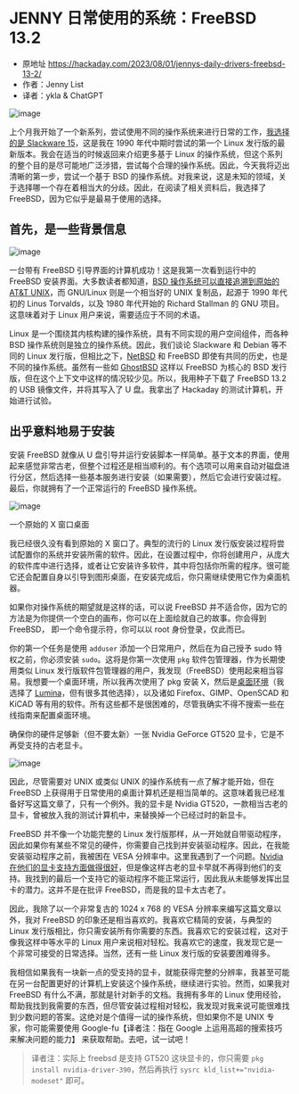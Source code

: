 # JENNY 日常使用的系统：FreeBSD 13.2

- 原地址 <https://hackaday.com/2023/08/01/jennys-daily-drivers-freebsd-13-2/>
- 作者：Jenny List
- 译者：ykla & ChatGPT

![image](https://github.com/FreeBSD-Ask/Translated-articles/assets/10327999/33485271-7297-4391-ae82-5c1d486b2a5e)


上个月我开始了一个新系列，尝试使用不同的操作系统来进行日常的工作，[我选择的是 Slackware 15](https://hackaday.com/2023/07/10/jennys-daily-drivers-slackware-15/)，这是我在 1990 年代中期时尝试的第一个 Linux 发行版的最新版本。我会在适当的时候返回来介绍更多基于 Linux 的操作系统，但这个系列的整个目的是尽可能地广泛涉猎，尝试每个合理的操作系统。因此，今天我将迈出清晰的第一步，尝试一个基于 BSD 的操作系统。对我来说，这是未知的领域，关于选择哪一个存在着相当大的分歧。因此，在阅读了相关资料后，我选择了 FreeBSD，因为它似乎是最易于使用的选择。

## 首先，是一些背景信息

![image](https://github.com/FreeBSD-Ask/Translated-articles/assets/10327999/8cde3a3d-cf16-450b-8ad2-b5dde29e2e32)

一台带有 FreeBSD 引导界面的计算机成功！这是我第一次看到运行中的 FreeBSD 安装界面。大多数读者都知道，[BSD 操作系统可以直接追溯到原始的 AT&T UNIX](https://hackaday.com/2019/11/05/will-the-real-unix-please-stand-up/)，而 GNU/Linux 则是一个相当好的 UNIX 复制品，起源于 1990 年代初的 Linus Torvalds，以及 1980 年代开始的 Richard Stallman 的 GNU 项目。这意味着对于 Linux 用户来说，需要适应于不同的术语。

Linux 是一个围绕其内核构建的操作系统，具有不同实现的用户空间组件，而各种 BSD 操作系统则是独立的操作系统。因此，我们谈论 Slackware 和 Debian 等不同的 Linux 发行版，但相比之下，[NetBSD](https://www.netbsd.org/) 和 FreeBSD 即使有共同的历史，也是不同的操作系统。虽然有一些如 [GhostBSD](https://www.ghostbsd.org/) 这样以 FreeBSD 为核心的 BSD 发行版，但在这个上下文中这样的情况较少见。所以，我用种子下载了 FreeBSD 13.2 的 USB 镜像文件，并将其写入了 U 盘。我拿出了 Hackaday 的测试计算机，开始进行试验。



## 出乎意料地易于安装

安装 FreeBSD 就像从 U 盘引导并运行安装脚本一样简单。基于文本的界面，使用起来感觉非常古老，但整个过程还是相当顺利的。有个选项可以用来自动对磁盘进行分区，然后选择一些基本服务进行安装（如果需要），然后它会进行安装过程。最后，你就拥有了一个正常运行的 FreeBSD 操作系统。

![image](https://github.com/FreeBSD-Ask/Translated-articles/assets/10327999/98af25ab-4530-414b-8c23-27ade8bbc11f)

一个原始的 X 窗口桌面

我已经很久没有看到原始的 X 窗口了。典型的流行的 Linux 发行版安装过程将尝试配置你的系统并安装所需的软件。因此，在设置过程中，你将创建用户，从庞大的软件库中进行选择，或者让它安装许多软件，其中将包括你所需的程序。很可能它还会配置自身以引导到图形桌面，在安装完成后，你只需继续使用它作为桌面机器。

如果你对操作系统的期望就是这样的话，可以说 FreeBSD 并不适合你，因为它的方法是为你提供一个空白的画布，你可以在上面绘就自己的故事。你会得到 FreeBSD， 即一个命令提示符，你可以以 root 身份登录，仅此而已。

你的第一个任务是使用 `adduser` 添加一个日常用户，然后在为自己授予 sudo 特权之前，你必须安装 `sudo`。这将是你第一次使用 `pkg` 软件包管理器，作为长期使用类似 Linux 发行版软件包管理器的用户，我发现（FreeBSD）使用起来相当容易。我想要一个桌面环境，所以我再次使用了 pkg 安装 X，然后是[桌面环境](https://docs.freebsd.org/en/books/handbook/desktop/)（我选择了 [Lumina](https://lumina-desktop.org/)，但有很多其他选择），以及诸如 Firefox、GIMP、OpenSCAD 和 KiCAD 等有用的软件。所有这些都不是很困难的，尽管我确实不得不搜索一些在线指南来配置桌面环境。

确保你的硬件足够新（但不要太新）一张 Nvidia GeForce GT520 显卡，它是不再受支持的古老显卡。

![image](https://github.com/FreeBSD-Ask/Translated-articles/assets/10327999/f8b87661-766f-42e5-ab62-b2994f9957de)


因此，尽管需要对 UNIX 或类似 UNIX 的操作系统有一点了解才能开始，但在 FreeBSD 上获得用于日常使用的桌面计算机还是相当简单的。这意味着我已经准备好写这篇文章了，只有一个例外。我的显卡是 Nvidia GT520，一款相当古老的显卡，曾被放入我的测试计算机中，来替换掉一个已经过时的新显卡。

FreeBSD 并不像一个功能完整的 Linux 发行版那样，从一开始就自带驱动程序，因此如果你有某些不常见的硬件，你需要自己找到并安装驱动程序。因此，在我能安装驱动程序之前，我被困在 VESA 分辨率中。这里我遇到了一个问题。[Nvidia 在他们的显卡支持方面做得很好](https://www.nvidia.com/en-us/drivers/unix/)，但是像这样古老的显卡早就不再得到他们的支持。我找到的最后一个支持它的驱动程序不能正常运行，因此我从未能够发挥出显卡的潜力。这并不是在批评 FreeBSD，而是我的显卡太古老了。

因此，我除了以一个非常复古的 1024 x 768 的 VESA 分辨率来编写这篇文章以外，我对 FreeBSD 的印象还是相当喜欢的。我喜欢它精简的安装，与典型的 Linux 发行版相比，你只需安装所有你需要的东西。我喜欢它的安装过程，这对于像我这样中等水平的 Linux 用户来说相对轻松。我喜欢它的速度，我发现它是一个非常可接受的日常选择。当然，还有一些 Linux 发行版的安装要困难得多。

我相信如果我有一块新一点的受支持的显卡，就能获得完整的分辨率，我甚至可能在另一台配置更好的计算机上安装这个操作系统，继续进行实验。然而，如果我对 FreeBSD 有什么不满，那就是针对新手的文档。我拥有多年的 Linux 使用经验，帮助我找到我需要的东西，但尽管安装过程相对轻松，我发现对我来说可能很难找到少数问题的答案。这绝对是个值得一试的操作系统，但如果你不是 UNIX 专家，你可能需要使用 Google-fu【译者注：指在 Google 上运用高超的搜索技巧来解决问题的能力】 来获取帮助。去吧，试一试吧！


>译者注：实际上 freebsd 是支持 GT520 这块显卡的，你只需要 `pkg install nvidia-driver-390`，然后再执行 `sysrc kld_list+="nvidia-modeset"` 即可。
